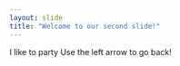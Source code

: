 ```yaml
---
layout: slide
title: "Welcome to our second slide!"
---
```

I like to party
Use the left arrow to go back!